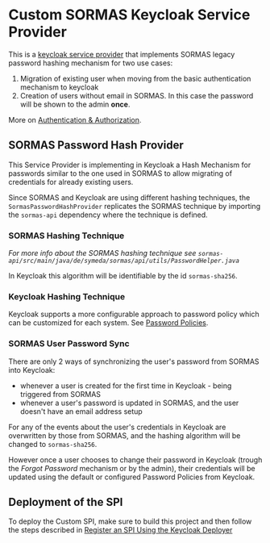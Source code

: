 # Custom SORMAS Keycloak Service Provider

This is a [keycloak service provider](https://www.keycloak.org/docs/11.0/server_development/#_providers) that implements SORMAS legacy password hashing mechanism for two use cases:

1. Migration of existing user when moving from the basic authentication mechanism to keycloak
2. Creation of users without email in SORMAS. In this case the password will be shown to the admin **once**. 

More on [Authentication & Authorization](https://github.com/sormas-foundation/SORMAS-Project/wiki/Authentication-&-Authorization).

## SORMAS Password Hash Provider

This Service Provider is implementing in Keycloak a Hash Mechanism for passwords similar
to the one used in SORMAS to allow migrating of credentials for already existing users.

Since SORMAS and Keycloak are using different hashing techniques, the `SormasPasswordHashProvider` replicates the
SORMAS technique by importing the `sormas-api` dependency where the technique is defined.

### SORMAS Hashing Technique
*For more info about the SORMAS hashing technique see `sormas-api/src/main/java/de/symeda/sormas/api/utils/PasswordHelper.java`*

In Keycloak this algorithm will be identifiable by the id `sormas-sha256`.

### Keycloak Hashing Technique

Keycloak supports a more configurable approach to password policy which can be customized for each system.
See [Password Policies](https://www.keycloak.org/docs/11.0/server_admin/#_password-policies).

### SORMAS User Password Sync

There are only 2 ways of synchronizing the user's password from SORMAS into Keycloak:
* whenever a user is created for the first time in Keycloak - being triggered from SORMAS
* whenever a user's password is updated in SORMAS, and the user doesn't have an email address setup

For any of the events about the user's credentials in Keycloak are overwritten by those from SORMAS, and the hashing
algorithm will be changed to `sormas-sha256`.

However once a user chooses to change their password in Keycloak (trough the *Forgot Password* mechanism or by the admin),
their credentials will be updated using the default or configured Password Policies from Keycloak.

## Deployment of the SPI

To deploy the Custom SPI, make sure to build this project and then follow the steps described in
[Register an SPI Using the Keycloak Deployer](https://www.keycloak.org/docs/11.0/server_development/#using-the-keycloak-deployer)
